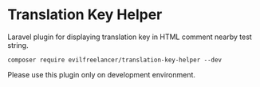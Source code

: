 # Translation Key Helper

Laravel plugin for displaying translation key in HTML
comment nearby test string.

    composer require evilfreelancer/translation-key-helper --dev

Please use this plugin only on development environment.
